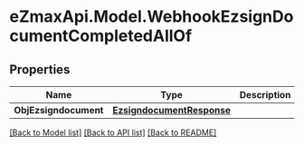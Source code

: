 
# eZmaxApi.Model.WebhookEzsignDocumentCompletedAllOf

## Properties

Name | Type | Description | Notes
------------ | ------------- | ------------- | -------------
**ObjEzsigndocument** | [**EzsigndocumentResponse**](EzsigndocumentResponse.md) |  | 

[[Back to Model list]](../README.md#documentation-for-models)
[[Back to API list]](../README.md#documentation-for-api-endpoints)
[[Back to README]](../README.md)

